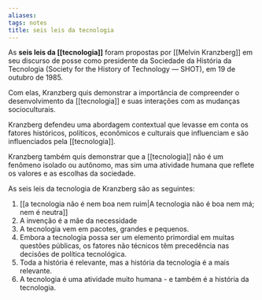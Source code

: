 ```yaml
---
aliases: 
tags: notes
title: seis leis da tecnologia
---
```

As **seis leis da [[tecnologia]]** foram propostas por [[Melvin Kranzberg]] em seu discurso de posse como presidente da Sociedade da História da Tecnologia (Society for the History of Technology — SHOT), em 19 de outubro de 1985. 

Com elas, Kranzberg quis demonstrar a importância de compreender o desenvolvimento da [[tecnologia]] e suas interações com as mudanças socioculturais. 

Kranzberg defendeu uma abordagem contextual que levasse em conta os fatores históricos, políticos, econômicos e culturais que influenciam e são influenciados pela [[tecnologia]]. 

Kranzberg também quis demonstrar que a [[tecnologia]] não é um fenômeno isolado ou autônomo, mas sim uma atividade humana que reflete os valores e as escolhas da sociedade.

As seis leis da tecnologia de Kranzberg são as seguintes:

1. [[a tecnologia não é nem boa nem ruim|A tecnologia não é boa nem má; nem é neutra]]
2. A invenção é a mãe da necessidade
3. A tecnologia vem em pacotes, grandes e pequenos.
4. Embora a tecnologia possa ser um elemento primordial em muitas questões públicas, os fatores não técnicos têm precedência nas decisões de política tecnológica.
5. Toda a história é relevante, mas a história da tecnologia é a mais relevante.
6. A tecnologia é uma atividade muito humana - e também é a história da tecnologia.